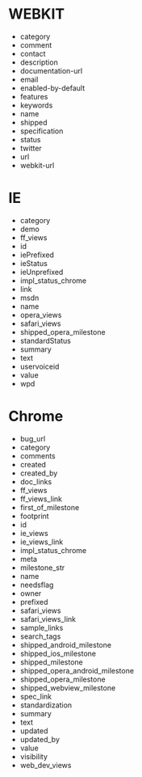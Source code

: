 # WEBKIT

* category
* comment
* contact
* description
* documentation-url
* email
* enabled-by-default
* features
* keywords
* name
* shipped
* specification
* status
* twitter
* url
* webkit-url


# IE

* category
* demo
* ff_views
* id
* iePrefixed
* ieStatus
* ieUnprefixed
* impl_status_chrome
* link
* msdn
* name
* opera_views
* safari_views
* shipped_opera_milestone
* standardStatus
* summary
* text
* uservoiceid
* value
* wpd

# Chrome

* bug_url
* category
* comments
* created
* created_by
* doc_links
* ff_views
* ff_views_link
* first_of_milestone
* footprint
* id
* ie_views
* ie_views_link
* impl_status_chrome
* meta
* milestone_str
* name
* needsflag
* owner
* prefixed
* safari_views
* safari_views_link
* sample_links
* search_tags
* shipped_android_milestone
* shipped_ios_milestone
* shipped_milestone
* shipped_opera_android_milestone
* shipped_opera_milestone
* shipped_webview_milestone
* spec_link
* standardization
* summary
* text
* updated
* updated_by
* value
* visibility
* web_dev_views
